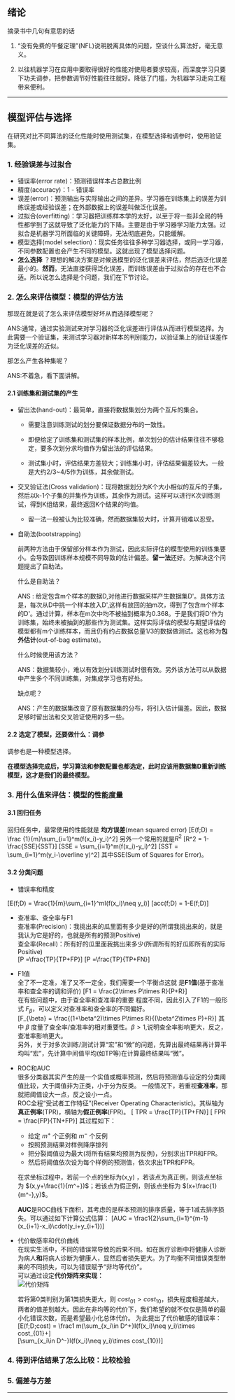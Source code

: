 
## 绪论
摘录书中几句有意思的话
1. “没有免费的午餐定理”(NFL)说明脱离具体的问题，空谈什么算法好，毫无意义。

2. 以往机器学习在应用中要取得很好的性能对使用者要求较高，而深度学习只要下功夫调参，把参数调节好性能往往就好。降低了门槛，为机器学习走向工程带来便利。

---
## 模型评估与选择
在研究对比不同算法的泛化性能时使用测试集，在模型选择和调参时，使用验证集。
### 1. 经验误差与过拟合
* 错误率(error rate)：预测错误样本占总数比例
* 精度(accuracy)：1 - 错误率
* 误差(error)：预测输出与实际输出之间的差异。学习器在训练集上的误差为训练误差或经验误差；在外部数据上的误差叫做泛化误差。
* 过拟合(overfitting)：学习器把训练样本学的太好，以至于将一些非全局的特性都学到了这就导致了泛化能力的下降。主要是由于学习器学习能力太强。过拟合是机器学习所面临的关键障碍，无法彻底避免，只能缓解。
* 模型选择(model selection)：现实任务往往多种学习器选择，或同一学习器，不同参数配置也会产生不同的模型。这就出现了模型选择问题。
*  **怎么选择** ？理想的解决方案是对候选模型的泛化误差来评估，然后选泛化误差最小的。**然而**，无法直接获得泛化误差，而训练误差由于过拟合的存在也不合适。所以说怎么选择是个问题，我们在下节讨论。

### 2. 怎么来评估模型：模型的评估方法
那现在就是说了怎么来评估模型好坏从而选择模型呢？

ANS:通常，通过实验测试来对学习器的泛化误差进行评估从而进行模型选择。为此需要一个验证集，来测试学习器对新样本的判别能力，以验证集上的验证误差作为泛化误差的近似。

那怎么产生各种集呢？

ANS:不着急，看下面讲解。

#### 2.1 训练集和测试集的产生
* 留出法(hand-out)：最简单，直接将数据集划分为两个互斥的集合。
  + 需要注意训练测试的划分要保证数据分布的一致性。

  + 即便给定了训练集和测试集的样本比例，单次划分的估计结果往往不够稳定，要多次划分求均值作为留出法的评估结果。

  + 测试集小时，评估结果方差较大；训练集小时，评估结果偏差较大。一般是大约2/3~4/5作为训练，其余做测试。

* 交叉验证法(Cross validation)：现将数据划分为K个大小相似的互斥的子集，然后以k-1个子集的并集作为训练，其余作为测试。这样可以进行K次训练测试，得到K组结果，最终返回K个结果的均值。

  * 留一法一般被认为比较准确，然而数据集较大时，计算开销难以忍受。
* 自助法(bootstrapping)

   前两种方法由于保留部分样本作为测试，因此实际评估的模型使用的训练集要小。会导致因训练样本规模不同导致的估计偏差。**留一法**还好。为解决这个问题提出了自助法。

   什么是自助法？

   ANS : 给定包含m个样本的数据D,对他进行数据采样产生数据集D'。具体方法是，每次从D中挑一个样本放入D',这样有放回的抽m次，得到了包含m个样本的D'。通过计算，样本在m次中均不被抽到概率为0.368。于是我们将D'作为训练集，始终未被抽到的那些作为测试集。这样实际评估的模型与期望评估的模型都有m个训练样本，而且仍有约占数据总量1/3的数据做测试。这也称为**包外估计**(out-of-bag estimate)。

   什么时候使用该方法？

   ANS：数据集较小，难以有效划分训练测试时很有效。另外该方法可以从数据中产生多个不同训练集，对集成学习也有好处。

   缺点呢？

   ANS：产生的数据集改变了原有数据集的分布，将引入估计偏差。因此，数据足够时留出法和交叉验证使用的多一些。

#### 2.2 选定了模型，还要做什么：调参  
调参也是一种模型选择。

**在模型选择完成后，学习算法和参数配置也都选定，此时应该用数据集D重新训练模型，这才是我们的最终模型。**


### 3. 用什么值来评估：模型的性能度量  
#### 3.1 回归任务

回归任务中，最常使用的性能就是 **均方误差**(mean squared error)
\[E(f;D) = \frac {1}{m}\sum_{i=1}^m(f(x_i)-y_i)^2\]
另外一个常用的就是$R^2$
\[R^2 = 1-\frac{SSE}{SST}\]
\[SSE = \sum_{i=1}^m(f(x_i)-y_i)^2\]
\[SST = \sum_{i=1}^m(y_i-\overline y)^2\]
其中SSE(Sum of Squares for Error)。

#### 3.2 分类问题
* 错误率和精度

\[E(f;D) = \frac{1}{m}\sum_{i=1}^mI(f(x_i)\neq y_i)\]
\[acc(f;D) = 1-E(f;D)\]

* 查准率、查全率与F1  
查准率(Precision)：我挑出来的瓜里面有多少是好的(所谓我挑出来的，就是我认为它是好的，也就是所有的预测Positive)  
 查全率(Recall)：所有好的瓜里面我挑出来多少(所谓所有的好瓜即所有的实际Positive)  
 \[P =\frac{TP}{TP+FP}\]
 \[P =\frac{TP}{TP+FN}\]
* F1值  
  全了不一定准，准了又不一定全，我们需要一个平衡点这就  是**F1值**(基于查准率和查全率的调和评价)
  \[F1 = \frac{2\times P\times R}{P+R}\]  
  在有些问题中，由于查全率和查准率的重要 程度不同，因此引入了F1的一般形式 $F_{\beta}$，可以定义对查准率和查全率的不同偏好。  
  \[F_{\beta} = \frac{(1+\beta^2)\times P\times R}{(\beta^2\times P)+R}\]
  其中 $\beta$ 度量了查全率/查准率的相对重要性。$\beta>1$,说明查全率影响更大，反之，查准率影响更大。  
  另外，关于对多次训练/测试计算“宏”和“微”的问题，先算出最终结果再计算平均叫“宏”，先计算中间值平均(如TP等)在计算最终结果叫“微”。
* ROC和AUC  
很多分类器其实产生的是一个实值或概率预测，然后将预测值与设定的分类阈值比较，大于阈值非为正类，小于分为反类。
一般情况下，若重视**查准率**，那就把阈值设大一点，反之设小一点。  
ROC全程“受试者工作特征”(Receiver Operating Characteristic)。其纵轴为**真正例率**(TPR)，横轴为**假正例率**(FPR)。
  \[ TPR = \frac{TP}{TP+FN}\]
  \[ FPR = \frac{FP}{TN+FP}\]
  其过程如下：
  * 给定 $m^+$ 个正例和 $m^-$ 个反例
  * 按照预测结果对样例降序排列
  * 把分裂阈值设为最大(将所有结果均预测为反例)，分别求出TPR和FPR。
  * 然后将阈值依次设为每个样例的预测值，依次求出TPR和FPR。

  在求坐标过程中，若前一个点的坐标为(x,y) ，若该点为真正例，则该点坐标为 $(x,y+\frac{1}{m^+})$；若该点为假正例，则该点坐标为 $(x+\frac{1}{m^-},y)$。  

  **AUC**是ROC曲线下面积，其考虑的是样本预测的排序质量，等于1减去排序损失。可以通过如下计算公式估算：
  \[AUC = \frac1{2}\sum_{i=1}^{m-1}(x_{i+1}-x_i)\cdot(y_i+y_{i+1})\]
* 代价敏感率和代价曲线  
在现实生活中，不同的错误常导致的后果不同。如在医疗诊断中将健康人诊断为病人**和**将病人诊断为健康人，显然后者损失更大。为了均衡不同错误类型带来的不同损失，可以为错误赋予“非均等代价”。  
可以通过设定**代价矩阵来实现：**  
![代价矩阵](http://otgv2i3k9.bkt.clouddn.com/markdown-img-paste-20170723142843849.png)  

  若将第0类判别为第1类损失更大，则 $cost_{01}>cost_{10}$，损失程度相差越大，两者的值差别越大。因此在非均等的代价下，我们希望的就不仅仅是简单的最小化错误次数，而是希望最小化总体代价。
  为此提出了代价敏感的错误率：  
  \[E(f;D;cost) = \frac1 m(\sum_{x_i\in D^+}I(f(x_i)\neq y_i)\times cost_{01}+\]  
\[\sum_{x_i\in D^-}I(f(x_i)\neq y_i)\times cost_{10})\]
### 4. 得到评估结果了怎么比较：比较检验
### 5. 偏差与方差

---
